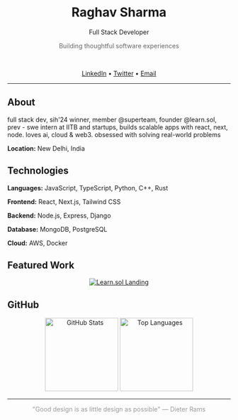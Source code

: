<div align="center">
  <h1>Raghav Sharma</h1>
  <p>Full Stack Developer</p>
  <p style="color: #666;">Building thoughtful software experiences</p>
  
  <br/>
  
  <a href="https://linkedin.com/in/raghavsharmaweb3">LinkedIn</a> • 
  <a href="https://x.com/some1uknow25">Twitter</a> • 
  <a href="mailto:raghu250407@gmail.com">Email</a>
</div>

---

## About

full stack dev, sih'24 winner, member @superteam, founder @learn.sol, prev - swe intern at IITB and startups, builds scalable apps with react, next, node. loves ai, cloud & web3. obsessed with solving real-world problems

**Location:** New Delhi, India

## Technologies

**Languages:** JavaScript, TypeScript, Python, C++, Rust

**Frontend:** React, Next.js, Tailwind CSS

**Backend:** Node.js, Express, Django

**Database:** MongoDB, PostgreSQL

**Cloud:** AWS, Docker

## Featured Work

<div align="center">
  <a href="https://github.com/Some1Uknow/learn.sol-landing">
    <img src="https://github-readme-stats.vercel.app/api/pin/?username=Some1Uknow&repo=learn.sol-landing&theme=default&hide_border=true&title_color=333&text_color=666" alt="Learn.sol Landing" />
  </a>
</div>

## GitHub

<div align="center">
  <img src="https://github-readme-stats.vercel.app/api?username=some1uknow&show_icons=true&theme=default&hide_border=true&title_color=333&text_color=666&icon_color=333" alt="GitHub Stats" height="165"/>
  <img src="https://github-readme-stats.vercel.app/api/top-langs/?username=some1uknow&layout=compact&theme=default&hide_border=true&title_color=333&text_color=666" alt="Top Languages" height="165"/>
</div>

---

<div align="center">
  <p style="color: #999; font-size: 14px;">
    "Good design is as little design as possible" — Dieter Rams
  </p>
</div>
